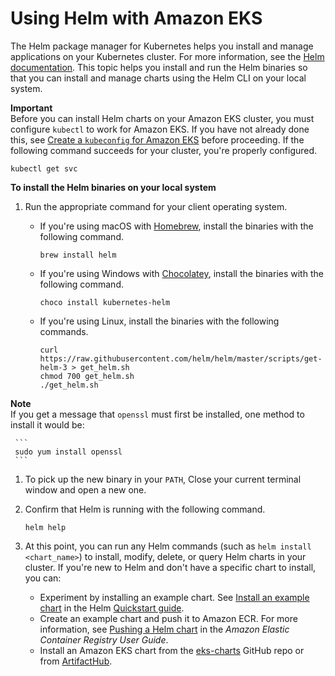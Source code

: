 # Using Helm with Amazon EKS<a name="helm"></a>

The Helm package manager for Kubernetes helps you install and manage applications on your Kubernetes cluster\. For more information, see the [Helm documentation](https://docs.helm.sh/)\. This topic helps you install and run the Helm binaries so that you can install and manage charts using the Helm CLI on your local system\.

**Important**  
Before you can install Helm charts on your Amazon EKS cluster, you must configure  `kubectl`  to work for Amazon EKS\. If you have not already done this, see [Create a `kubeconfig` for Amazon EKS](create-kubeconfig.md) before proceeding\. If the following command succeeds for your cluster, you're properly configured\.  

```
kubectl get svc
```

**To install the Helm binaries on your local system**

1. Run the appropriate command for your client operating system\.
   + If you're using macOS with [Homebrew](https://brew.sh/), install the binaries with the following command\.

     ```
     brew install helm
     ```
   + If you're using Windows with [Chocolatey](https://chocolatey.org/), install the binaries with the following command\.

     ```
     choco install kubernetes-helm
     ```
   + If you're using Linux, install the binaries with the following commands\.

     ```
     curl https://raw.githubusercontent.com/helm/helm/master/scripts/get-helm-3 > get_helm.sh
     chmod 700 get_helm.sh
     ./get_helm.sh
     ```
**Note**  
If you get a message that `openssl` must first be installed, one method to install it would be:   

     ```
     sudo yum install openssl
     ```

1. To pick up the new binary in your `PATH`, Close your current terminal window and open a new one\.

1. Confirm that Helm is running with the following command\.

   ```
   helm help
   ```

1. At this point, you can run any Helm commands \(such as `helm install <chart_name>`\) to install, modify, delete, or query Helm charts in your cluster\. If you're new to Helm and don't have a specific chart to install, you can:
   + Experiment by installing an example chart\. See [Install an example chart](https://helm.sh/docs/intro/quickstart#install-an-example-chart) in the Helm [Quickstart guide](https://helm.sh/docs/intro/quickstart/)\.
   + Create an example chart and push it to Amazon ECR\. For more information, see [Pushing a Helm chart](https://docs.aws.amazon.com/AmazonECR/latest/userguide/push-oci-artifact.html) in the *Amazon Elastic Container Registry User Guide*\.
   + Install an Amazon EKS chart from the [eks\-charts](https://github.com/aws/eks-charts#eks-charts) GitHub repo or from [ ArtifactHub](https://artifacthub.io/packages/search?page=1&repo=aws)\.